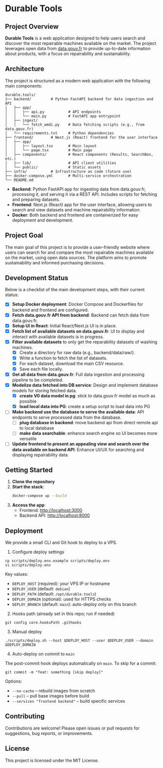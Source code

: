 # Durable Tools

## Project Overview

**Durable Tools** is a web application designed to help users search and discover the most repairable machines available on the market. The project leverages open data from [data.gouv.fr](https://www.data.gouv.fr/) to provide up-to-date information about products, with a focus on repairability and sustainability.

## Architecture

The project is structured as a modern web application with the following main components:

```
durable.tools/
├── backend/         # Python FastAPI backend for data ingestion and API
│   ├── app/
│   │   ├── api.py           # API endpoints
│   │   └── main.py          # FastAPI app entrypoint
│   ├── ingest/
│   │   └── fetch_wmdi.py    # Data fetching scripts (e.g., from data.gouv.fr)
│   └── requirements.txt     # Python dependencies
├── frontend/        # Next.js (React) frontend for the user interface
│   ├── app/
│   │   ├── layout.tsx       # Main layout
│   │   └── page.tsx         # Main page
│   ├── components/          # React components (Results, SearchBox, etc.)
│   ├── lib/                 # API client utilities
│   └── public/              # Static assets
├── infra/           # Infrastructure as code (future use)
├── docker-compose.yml       # Multi-service orchestration
└── README.md
```

- **Backend**: Python FastAPI app for ingesting data from data.gouv.fr, processing it, and serving it via a REST API. Includes scripts for fetching and preparing datasets.
- **Frontend**: Next.js (React) app for the user interface, allowing users to search and view datasets and machine repairability information.
- **Docker**: Both backend and frontend are containerized for easy deployment and development.

## Project Goal

The main goal of this project is to provide a user-friendly website where users can search for and compare the most repairable machines available on the market, using open data sources. The platform aims to promote sustainability and informed purchasing decisions.

## Development Status

Below is a checklist of the main development steps, with their current status:

- [x] **Setup Docker deployment**: Docker Compose and Dockerfiles for backend and frontend are configured.
- [x] **Fetch data.gouv.fr API from backend**: Backend can fetch data from data.gouv.fr.
- [x] **Setup UI in React**: Initial React/Next.js UI is in place.
- [x] **Fetch list of available datasets on data.gouv.fr**: UI to display and interact with available datasets is in progress.
- [x] **Filter available datasets** to only get the reparability datasets of washing machines.  
  - [x] Create a directory for raw data (e.g., backend/data/raw/).
  - [x] Write a function to fetch the list of datasets.
  - [x] For each dataset, download the main CSV resource.
  - [x] Save each file locally.
- [x] **Get all data from data.gouv.fr**: Full data ingestion and processing pipeline to be completed.
- [x] **Modelize data fetched into DB service**: Design and implement database models for storing fetched data.
  - [x] **create V0 data model in pg**: stick to data.gouv.fr model as much as possible
  - [x] **load local data into PG**: create a setup script to load data into PG
- [ ] **Make backend use the database to serve the available data**: API endpoints to serve processed data from the database.
  - [ ] **plug database in backend**: move backend api from direct remote api to local database 
  - [ ] **make data searchable**: enhance search engine so UI becomes more versatile
- [ ] **Update frontend to present an appealing view and search over the data available on backend API**: Enhance UI/UX for searching and displaying repairability data.

## Getting Started

1. **Clone the repository**
2. **Start the stack**:
   ```sh
   docker-compose up --build
   ```
3. **Access the app**:
   - Frontend: [http://localhost:3000](http://localhost:3000)
   - Backend API: [http://localhost:8000](http://localhost:8000)

## Deployment

We provide a small CLI and Git hook to deploy to a VPS.

1) Configure deploy settings

```
cp scripts/deploy.env.example scripts/deploy.env
vi scripts/deploy.env
```

Key values:
- `DEPLOY_HOST` (required): your VPS IP or hostname
- `DEPLOY_USER` (default: `debian`)
- `DEPLOY_PATH` (default: `/opt/durable.tools`)
- `DEPLOY_DOMAIN` (optional): used for HTTPS checks
- `DEPLOY_BRANCH` (default: `main`): auto-deploy only on this branch

2) Hooks path (already set in this repo; run if needed)

```
git config core.hooksPath .githooks
```

3) Manual deploy

```
./scripts/deploy.sh --host $DEPLOY_HOST --user $DEPLOY_USER --domain $DEPLOY_DOMAIN
```

4) Auto-deploy on commit to `main`

The post-commit hook deploys automatically on `main`. To skip for a commit:

```
git commit -m "feat: something [skip deploy]"
```

Options:
- `--no-cache` – rebuild images from scratch
- `--pull` – pull base images before build
- `--services "frontend backend"` – build specific services

## Contributing

Contributions are welcome! Please open issues or pull requests for suggestions, bug reports, or improvements.

## License

This project is licensed under the MIT License. 